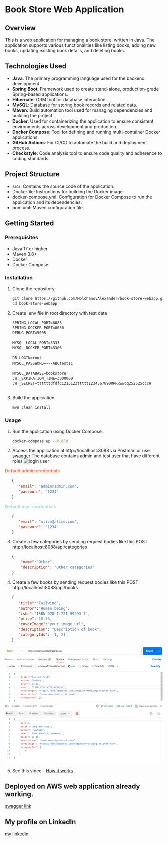 # Book Store Web Application

## Overview
This is a web application for managing a book store, written in Java. The application supports various functionalities like listing books, adding new books, updating existing book details, and deleting books.

## Technologies Used
- **Java**: The primary programming language used for the backend development.
- **Spring Boot**: Framework used to create stand-alone, production-grade Spring-based applications.
- **Hibernate**: ORM tool for database interaction.
- **MySQL**: Database for storing book records and related data.
- **Maven**: Build automation tool used for managing dependencies and building the project.
- **Docker**: Used for containerizing the application to ensure consistent environments across development and production.
- **Docker Compose**: Tool for defining and running multi-container Docker applications.
- **GitHub Actions**: For CI/CD to automate the build and deployment process.
- **Checkstyle**: Code analysis tool to ensure code quality and adherence to coding standards.

## Project Structure
 - src/: Contains the source code of the application.
 - Dockerfile: Instructions for building the Docker image.
 - docker-compose.yml: Configuration for Docker Compose to run the application and its dependencies.
 - pom.xml: Maven configuration file.

## Getting Started

### Prerequisites
- Java 17 or higher
- Maven 3.8+
- Docker
- Docker Compose 

### Installation

1. Clone the repository:
   ```sh
   git clone https://github.com/MolchanovAlexander/book-store-webapp.git
   cd book-store-webapp

2. Create .env file in root directory with test data
      ```plaintext
    SPRING_LOCAL_PORT=8088
    SPRING_DOCKER_PORT=8080
    DEBUG_PORT=5005
    
    MYSQL_LOCAL_PORT=3333
    MYSQL_DOCKER_PORT=3306
    
    DB_LOGIN=root
    MYSQL_PASSWORD=---ABCtest11
    
    MYSQL_DATABASE=bookstore
    JWT_EXPIRATION_TIME=3000000
    JWT_SECRET=ttttttdfdfc1213123ttttt1234567890RRRRwwqq252525cccH


3. Build the application:

    ```sh
    mvn clean install
   
### Usage

1. Run the application using Docker Compose:
    ```sh
    docker-compose up --build

2. Access the application at http://localhost:8088 via Postman or use [swagger](http://localhost:8088/api/swagger-ui/index.html#)
   The database contains admin and test user that have different roles 
   ![login user](pictures/5.png)

<span style="color: coral; font-weight: bold;">**Default admin credentials** </span><br>
```json
   {
      "email": "admin@admin.com",
      "password": "1234"
   }
   ``` 

<span style="color: lightblue; font-weight: bold;">**Default user credentials** </span>
```json
   {
      "email": "alice@alice.com",
      "password": "1234"
   }
   ```

3. Create a few categories by sending request bodies like this
   POST http://localhost:8088/api/categories

```json
   {
       "name":"Other",
       "description": "Other categories"
   }
   ``` 
4. Create a few books by sending request bodies like this
POST http://localhost:8088/api/books
```json
   {
      "title":"Tailwind",
      "author":"Human being",
      "isbn":"ISBN 978-1-721-99993-7",
      "price": 10.56,
      "coverImage":"your image url",
      "description": "Description of book",
      "categoryIds": [1, 2]
   }
   ``` 

   ![post books](pictures/6.png)

5. See this video - [How it works](https://www.loom.com/share/d9c9e98bd3e944c98975e8a004696c36?sid=a39d197c-43ae-4670-aac7-f7a1f121b173)

## Deployed on AWS web application already working.
 [swagger link](http://ec2-18-209-5-115.compute-1.amazonaws.com/api/swagger-ui/index.html#/)

## My profile on LinkedIn
 [my linkedin](https://www.linkedin.com/in/oleksandr-molchanov-438861226/)
